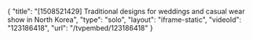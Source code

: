 {
    "title": "[1508521429] Traditional designs for weddings and casual wear show in North Korea",
    "type": "solo",
    "layout": "iframe-static",
    "videoId": "123186418",
    "url": "\/tvpembed\/123186418"
}